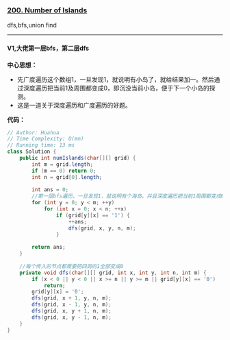 ### [200. Number of Islands](https://leetcode.com/problems/number-of-islands/)

dfs,bfs,union find

---

#### V1,大佬第一层bfs，第二层dfs

**中心思想：**
- 先广度遍历这个数组1，一旦发现1，就说明有小岛了，就给结果加一。然后通过深度遍历把当前1及周围都变成0，即沉没当前小岛，便于下一个小岛的探测。
- 这是一道关于深度遍历和广度遍历的好题。

**代码：**
```java
// Author: Huahua
// Time Complexity: O(mn)
// Running time: 13 ms
class Solution {
    public int numIslands(char[][] grid) {
        int m = grid.length;
        if (m == 0) return 0;
        int n = grid[0].length;
        
        int ans = 0;
        //第一层bfs遍历，一旦发现1，就说明有个海岛。并且深度遍历把当前1周围都变成0（让当前小岛沉没）
        for (int y = 0; y < m; ++y)
            for (int x = 0; x < n; ++x)
                if (grid[y][x] == '1') {
                    ++ans;
                    dfs(grid, x, y, n, m);
                }
        
        return ans;
    }
    
    //每个传入的节点都需要把四周的1全部变成0
    private void dfs(char[][] grid, int x, int y, int n, int m) {
        if (x < 0 || y < 0 || x >= n || y >= m || grid[y][x] == '0')
            return;
        grid[y][x] = '0';
        dfs(grid, x + 1, y, n, m);
        dfs(grid, x - 1, y, n, m);
        dfs(grid, x, y + 1, n, m);
        dfs(grid, x, y - 1, n, m);
    }
}
```
